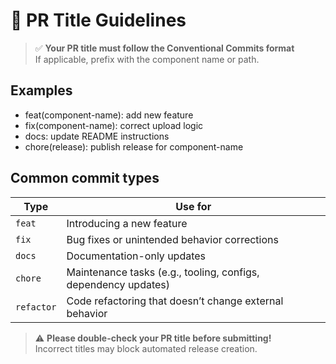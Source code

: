 # 📄 PR Title Guidelines

> ✅ **Your PR title must follow the Conventional Commits format**  
> If applicable, prefix with the component name or path.

## Examples

- feat(component-name): add new feature
- fix(component-name): correct upload logic
- docs: update README instructions
- chore(release): publish release for component-name

## Common commit types

| Type       | Use for                                                        |
| ---------- | -------------------------------------------------------------- |
| `feat`     | Introducing a new feature                                      |
| `fix`      | Bug fixes or unintended behavior corrections                   |
| `docs`     | Documentation-only updates                                     |
| `chore`    | Maintenance tasks (e.g., tooling, configs, dependency updates) |
| `refactor` | Code refactoring that doesn’t change external behavior         |

> ⚠ **Please double-check your PR title before submitting!**  
> Incorrect titles may block automated release creation.

